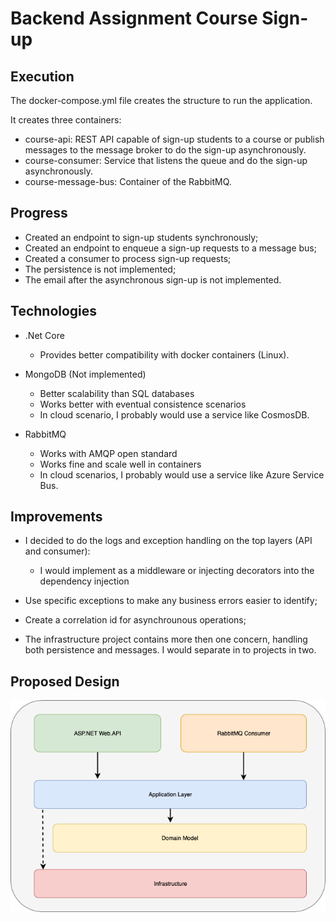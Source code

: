 # Backend Assignment Course Sign-up

## Execution

The docker-compose.yml file creates the structure to run the application.

It creates three containers:

* course-api: REST API capable of sign-up students to a course or publish messages to the message broker to do the sign-up asynchronously.
* course-consumer: Service that listens the queue and do the sign-up asynchronously.
* course-message-bus: Container of the RabbitMQ.

## Progress

* Created an endpoint to sign-up students synchronously;
* Created an endpoint to enqueue a sign-up requests to a message bus;
* Created a consumer to process sign-up requests;
* The persistence is not implemented;
* The email after the asynchronous sign-up is not implemented.

## Technologies

* .Net Core
    * Provides better compatibility with docker containers (Linux).
    
* MongoDB (Not implemented)
    * Better scalability than SQL databases
    * Works better with eventual consistence scenarios
    * In cloud scenario, I probably would use a service like CosmosDB.

* RabbitMQ
    * Works with AMQP open standard
    * Works fine and scale well in containers
    * In cloud scenarios, I probably would use a service like Azure Service Bus.

## Improvements

* I decided to do the logs and exception handling on the top layers (API and consumer):
    * I would implement as a middleware or injecting decorators into the dependency injection

* Use specific exceptions to make any business errors easier to identify;

* Create a correlation id for asynchrounous operations;

* The infrastructure project contains more then one concern, handling both persistence and messages. I would separate in to projects in two.

## Proposed Design

![](doc/architecture/design.png)

###
